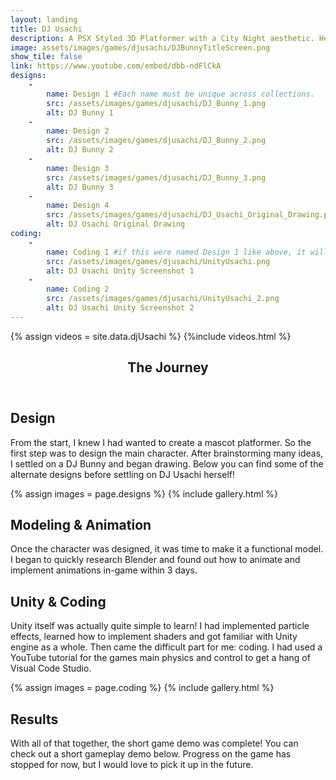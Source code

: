 ```yaml
---
layout: landing
title: DJ Usachi
description: A PSX Styled 3D Platformer with a City Night aesthetic. Help Usachi try to collect all of her missing vinyls!
image: assets/images/games/djusachi/DJBunnyTitleScreen.png
show_tile: false
link: https://www.youtube.com/embed/dbb-ndFlCkA
designs:
    -
        name: Design 1 #Each name must be unique across collections.
        src: /assets/images/games/djusachi/DJ_Bunny_1.png
        alt: DJ Bunny 1
    -
        name: Design 2
        src: /assets/images/games/djusachi/DJ_Bunny_2.png
        alt: DJ Bunny 2
    -
        name: Design 3
        src: /assets/images/games/djusachi/DJ_Bunny_3.png
        alt: DJ Bunny 3
    -
        name: Design 4
        src: /assets/images/games/djusachi/DJ_Usachi_Original_Drawing.png
        alt: DJ Usachi Original Drawing
coding:
    -
        name: Coding 1 #if this were named Design 1 like above, it will not work.
        src: /assets/images/games/djusachi/UnityUsachi.png
        alt: DJ Usachi Unity Screenshot 1
    -
        name: Coding 2
        src: /assets/images/games/djusachi/UnityUsachi_2.png
        alt: DJ Usachi Unity Screenshot 2
---
```

{% assign videos = site.data.djUsachi %}
{%include videos.html %}

<!-- One -->
<section id="one">
    <div class="inner">
        <header class="major">
            <h1>The Journey</h1>
        </header>
        <h2 id="design">Design</h2>
        <p>From the start, I knew I had wanted to create a mascot platformer. So the first step was to design the main character. After brainstorming many ideas, I settled on a DJ Bunny and began drawing. Below you can find some of the alternate designs before settling on DJ Usachi herself!</p>
        {% assign images = page.designs %}
        {% include gallery.html %}
        <h2 id="modeling">Modeling & Animation</h2>
        <!-- Use the span image left or right classes to put a single image down. -->
        <p><span class="image left"><img src="{% link assets/images/games/djusachi/DJ_Usachi_Original_Blender_Model.png %}" alt="" /></span>Once the character was designed, it was time to make it a functional model. I began to quickly research Blender and found out how to animate and implement animations in-game within 3 days.</p>
        <!-- Add the "clear: left or right or both" style to force a new section to move below a floating image -->
        <h2 id="coding" style="clear: left">Unity & Coding</h2>
        <p>Unity itself was actually quite simple to learn! I had implemented particle effects, learned how to implement shaders and got familiar with Unity engine as a whole. Then came the difficult part for me: coding. I had used a YouTube tutorial for the games main physics and control to get a hang of Visual Code Studio. </p>
        {% assign images = page.coding %}
        {% include gallery.html %}
        <h2 id="results">Results</h2>
        <p>With all of that together, the short game demo was complete! You can check out a short gameplay demo below. Progress on the game has stopped for now, but I would love to pick it up in the future.</p>
    </div>
<section>